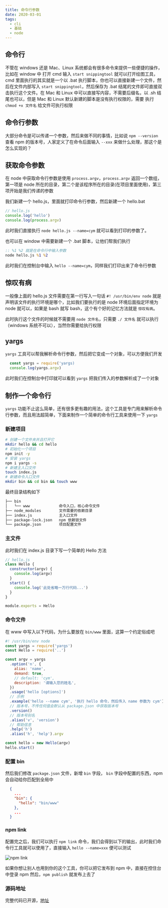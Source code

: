```yaml
---
title: 命令行参数
date: 2020-03-01
tags:
  - cli
  - 基础
  - node
---
```


## 命令行

不管在 windows 还是 Mac、Linux 系统都会有很多命令来提供一些便捷的操作，比如在 window 中 打开 cmd 输入 `start snippingtool` 就可以打开绘图工具，cmd 里面执行的其实就是一个以 .bat 执行脚本，你也可以直接新建一个文件，然后在文件内部写入 `start snippingtool`，然后保存为 .bat 结尾的文件即可直接双击执行这个文件。在 Mac 和 Linux 中可以直接写内容，不需要后缀名，以 .sh 结尾也可以，但是 Mac 和 Linux 默认新建的脚本是没有执行权限的，需要 执行 `chmod +x 文件名` 给文件可执行权限

## 命令行参数

大部分命令是可以传递一个参数，然后来做不同的事情，比如说 `npm --version` 查看 npm 的版本号，人家定义了在命令后面输入 `--xxx` 来做什么处理，那这个是怎么实现的？

## 获取命令参数

在 node 中获取命令行参数是使用 `process.argv`，`process.argv` 返回一个数组，第一项是 node 所在的目录，第二个是该程序所在的目录(在项目里面使用)，第三项开始是我们传递的参数

我们新建一个 hello.js，里面就打印命令行参数，然后新建一个 hello.bat

```js
// hello.js
console.log('hello')
console.log(process.argv)
```

此时我们直接执行 `node hello.js --name=cym` 就可以看到打印的参数了。

也可以在 window 中需要新建一个 .bat 脚本，让他们帮我们执行

```bat
:: %1 %2 就是在命令行中输入参数
node hello.js %1 %2
```

此时我们在控制台中输入 `hello --name=cym`，同样我们打印出来了命令行参数

## 惊叹有病

一般像上面的 hello.js 文件需要在第一行写入一句话 `#! /usr/bin/env node` 就是声明该文件的执行环境是哪个，比如我们要执行的是 node 环境后面指定环境为 node 就可以，如果是 bash 就写 bash，这个有个好的记忆方法就是 `惊叹有病`。

此时执行这个文件的时候就不需要用 `node 文件名`，只需要 `./ 文件名` 就可以执行（windows 系统不可以），当然你需要给执行权限

## yargs

`yargs` 工具可以帮我解析命令行参数，然后把它变成一个对象，可以方便我们开发

```js
  const yargs = require('yargs)
  console.log(yargs.argv)
```

此时我们在控制台中打印就可以看到 `yargs` 把我们传入的参数解析成了一个对象

## 制作一个命令行

`yargs` 功能不止这么简单，还有很多更有趣的用法，这个工具是专门用来解析命令行参数，而且用法超简单，下面来制作一个简单的命令行工具来使用一下 `yargs`

### 新建项目

```sh
# 创建一个文件夹并且打开它
mkdir hello && cd hello
# 初始化一个项目
npm init -y
# 安装 yargs
npm i yargs -s
# 新建主入口文件
touch index.js
# 新建命令入口文件
mkdir bin && cd bin && touch www
```

最终目录结构如下

```sh
├── bin
│   └── www             命令入口，核心命令文件
├── node_modules        文件需要的依赖目录
├── index.js            主入口文件
├── package-lock.json   npm 依赖锁文件
└── package.json        项目配置文件
```

### 主文件

此时我们在 index.js 目录下写一个简单的 Hello 方法

```js
// hello.js
class Hello {
  constructor(argv) {
    console.log(argv)
  }
  start() {
    console.log('此处省略一万行代码...')
  }
}

module.exports = Hello
```

### 命令文件

在 www 中写入以下代码，为什么要放在 `bin/www` 里面，这算一个约定俗成吧

```js
#! /usr/bin/env node
const yargs = require('yargs')
const Hello = require('..')

const argv = yargs
  .option('n', {
    alias: 'name',
    demand: true,
    // default: 'cym',
    description: '请输入您的姓名',
  })
  .usage('hello [options]')
  // 示例
  .example('hello --name cym', '执行 hello 命令，然后传入 name 参数为 cym')
  // 版本号，不传任何值会默认从 package.json 中获取版本号
  .version()
  // 版本号别名
  .alias('v', 'version')
  // 帮助信息
  .help('h')
  .alias('h', 'help').argv

const hello = new Hello(argv)
hello.start()
```

### 配置 bin

然后我们修改 `package.json` 文件，新增 `bin` 字段， `bin` 字段中配置的东西，npm 会自动给你匹配到全局中

```json
  {
    ...
    "bin": {
      "hello": "bin/www"
    },
    ...
  }
```

### npm link

配置完之后，我们可以执行 `npm link` 命令，我们会得到以下的输出，此时我们命令行工具就可以使用了，直接输入 `hello --name=xxx` 便可以测试

<p class="p-images">
  <img :src="$withBase('/imgs/basis-command-yargs-hello.png')" height="" title="npm link" />
</p>

如果你想让别人也用到你的这个工具，你可以把它发布到 npm 中，直接在控住台中登录 npm 然后，`npm publish` 就发布上去了

### 源码地址

完整代码已开源，[地址](https://github.com/fecym/hello-command.git)